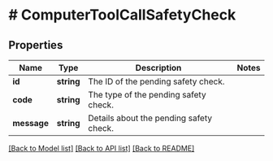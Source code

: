# # ComputerToolCallSafetyCheck

## Properties

Name | Type | Description | Notes
------------ | ------------- | ------------- | -------------
**id** | **string** | The ID of the pending safety check. |
**code** | **string** | The type of the pending safety check. |
**message** | **string** | Details about the pending safety check. |

[[Back to Model list]](../../README.md#models) [[Back to API list]](../../README.md#endpoints) [[Back to README]](../../README.md)

